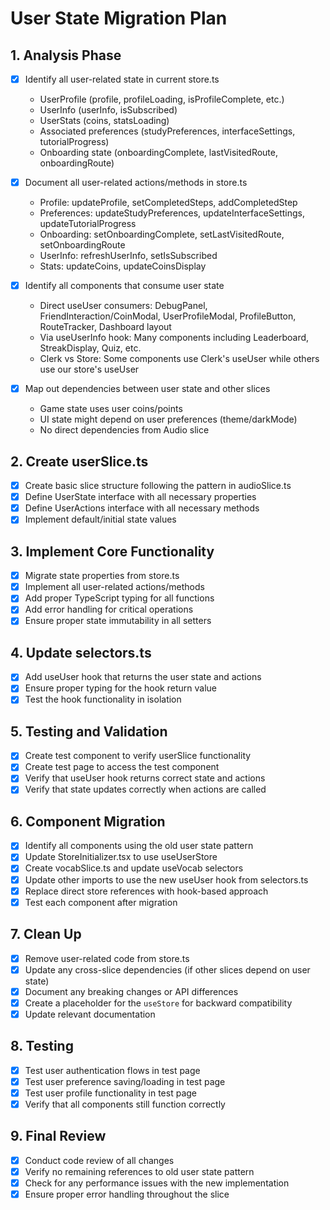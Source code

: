 <!-- README_Docs/tasks/user-dennis/tasks-steps.md -->

# User State Migration Plan

## 1. Analysis Phase
- [x] Identify all user-related state in current store.ts
  - UserProfile (profile, profileLoading, isProfileComplete, etc.)
  - UserInfo (userInfo, isSubscribed)
  - UserStats (coins, statsLoading)
  - Associated preferences (studyPreferences, interfaceSettings, tutorialProgress)
  - Onboarding state (onboardingComplete, lastVisitedRoute, onboardingRoute)

- [x] Document all user-related actions/methods in store.ts
  - Profile: updateProfile, setCompletedSteps, addCompletedStep
  - Preferences: updateStudyPreferences, updateInterfaceSettings, updateTutorialProgress
  - Onboarding: setOnboardingComplete, setLastVisitedRoute, setOnboardingRoute
  - UserInfo: refreshUserInfo, setIsSubscribed
  - Stats: updateCoins, updateCoinsDisplay

- [x] Identify all components that consume user state
  - Direct useUser consumers: DebugPanel, FriendInteraction/CoinModal, UserProfileModal, ProfileButton, RouteTracker, Dashboard layout
  - Via useUserInfo hook: Many components including Leaderboard, StreakDisplay, Quiz, etc.
  - Clerk vs Store: Some components use Clerk's useUser while others use our store's useUser

- [x] Map out dependencies between user state and other slices
  - Game state uses user coins/points
  - UI state might depend on user preferences (theme/darkMode)
  - No direct dependencies from Audio slice

## 2. Create userSlice.ts
- [x] Create basic slice structure following the pattern in audioSlice.ts
- [x] Define UserState interface with all necessary properties
- [x] Define UserActions interface with all necessary methods
- [x] Implement default/initial state values

## 3. Implement Core Functionality
- [x] Migrate state properties from store.ts
- [x] Implement all user-related actions/methods
- [x] Add proper TypeScript typing for all functions
- [x] Add error handling for critical operations
- [x] Ensure proper state immutability in all setters

## 4. Update selectors.ts
- [x] Add useUser hook that returns the user state and actions
- [x] Ensure proper typing for the hook return value
- [x] Test the hook functionality in isolation

## 5. Testing and Validation
- [x] Create test component to verify userSlice functionality
- [x] Create test page to access the test component
- [x] Verify that useUser hook returns correct state and actions
- [x] Verify that state updates correctly when actions are called

## 6. Component Migration
- [x] Identify all components using the old user state pattern
- [x] Update StoreInitializer.tsx to use useUserStore
- [x] Create vocabSlice.ts and update useVocab selectors
- [x] Update other imports to use the new useUser hook from selectors.ts
- [x] Replace direct store references with hook-based approach
- [x] Test each component after migration

## 7. Clean Up
- [x] Remove user-related code from store.ts
- [x] Update any cross-slice dependencies (if other slices depend on user state)
- [x] Document any breaking changes or API differences
- [x] Create a placeholder for the `useStore` for backward compatibility
- [x] Update relevant documentation

## 8. Testing
- [x] Test user authentication flows in test page
- [x] Test user preference saving/loading in test page
- [x] Test user profile functionality in test page
- [x] Verify that all components still function correctly

## 9. Final Review
- [x] Conduct code review of all changes
- [x] Verify no remaining references to old user state pattern
- [x] Check for any performance issues with the new implementation
- [x] Ensure proper error handling throughout the slice